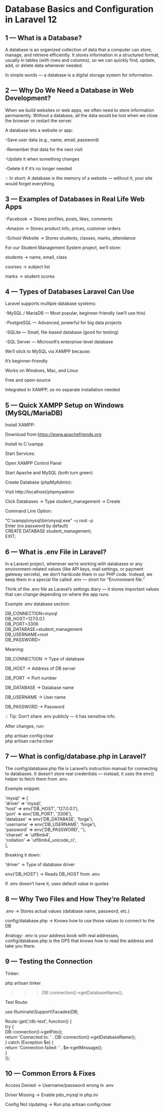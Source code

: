 # Database Basics and Configuration in Laravel 12
## 1 — What is a Database?

A database is an organized collection of data that a computer can store, manage, and retrieve efficiently. It stores information in a structured format, usually in tables (with rows and columns), so we can quickly find, update, add, or delete data whenever needed.

In simple words — a database is a digital storage system for information.

## 2 — Why Do We Need a Database in Web Development?

When we build websites or web apps, we often need to store information permanently. Without a database, all the data would be lost when we close the browser or restart the server.

A database lets a website or app:

-Save user data (e.g., name, email, password)

-Remember that data for the next visit

-Update it when something changes

-Delete it if it’s no longer needed

💡 In short: A database is the memory of a website — without it, your site would forget everything.

## 3 — Examples of Databases in Real Life Web Apps

-Facebook → Stores profiles, posts, likes, comments

-Amazon → Stores product info, prices, customer orders

-School Website → Stores students, classes, marks, attendance

For our Student Management System project, we’ll store:

students → name, email, class

courses → subject list

marks → student scores

## 4 — Types of Databases Laravel Can Use

Laravel supports multiple database systems:

-MySQL / MariaDB — Most popular, beginner-friendly (we’ll use this)

-PostgreSQL — Advanced, powerful for big data projects

-SQLite — Small, file-based database (good for testing)

-SQL Server — Microsoft’s enterprise-level database

We’ll stick to MySQL via XAMPP because:

It’s beginner-friendly

Works on Windows, Mac, and Linux

Free and open-source

Integrated in XAMPP, so no separate installation needed

## 5 — Quick XAMPP Setup on Windows (MySQL/MariaDB)

Install XAMPP:

Download from https://www.apachefriends.org

Install to C:\xampp

Start Services:

Open XAMPP Control Panel

Start Apache and MySQL (both turn green)

Create Database (phpMyAdmin):

Visit http://localhost/phpmyadmin

Click Databases → Type student_management → Create

Command Line Option:

"C:\xampp\mysql\bin\mysql.exe" -u root -p  
 Enter (no password by default)  
CREATE DATABASE student_management;  
EXIT;  

## 6 — What is .env File in Laravel?

In a Laravel project, whenever we’re working with databases or any environment-related values (like API keys, mail settings, or payment gateway secrets), we don’t hardcode them in our PHP code. Instead, we keep them in a special file called .env — short for “Environment file.”

Think of the .env file as Laravel’s settings diary — it stores important values that can change depending on where the app runs.

Example .env database section:

DB_CONNECTION=mysql  
DB_HOST=127.0.0.1  
DB_PORT=3306  
DB_DATABASE=student_management  
DB_USERNAME=root  
DB_PASSWORD=  

Meaning:

DB_CONNECTION → Type of database

DB_HOST → Address of DB server

DB_PORT → Port number

DB_DATABASE → Database name

DB_USERNAME → User name

DB_PASSWORD → Password

💡 Tip: Don’t share .env publicly — it has sensitive info.

After changes, run:

php artisan config:clear  
php artisan cache:clear  

## 7 — What is config/database.php in Laravel?

The config/database.php file is Laravel’s instruction manual for connecting to databases. It doesn’t store real credentials — instead, it uses the env() helper to fetch them from .env.

Example snippet:

'mysql' => [  
    'driver' => 'mysql',  
    'host' => env('DB_HOST', '127.0.0.1'),  
    'port' => env('DB_PORT', '3306'),  
    'database' => env('DB_DATABASE', 'forge'),  
    'username' => env('DB_USERNAME', 'forge'),  
    'password' => env('DB_PASSWORD', ''),  
    'charset' => 'utf8mb4',  
    'collation' => 'utf8mb4_unicode_ci',  
],  

Breaking it down:

'driver' → Type of database driver

env('DB_HOST') → Reads DB_HOST from .env

If .env doesn’t have it, uses default value in quotes

## 8 — Why Two Files and How They’re Related

.env → Stores actual values (database name, password, etc.)

config/database.php → Knows how to use those values to connect to the DB

Analogy: .env is your address book with real addresses, config/database.php is the GPS that knows how to read the address and take you there.

## 9 — Testing the Connection

Tinker:

php artisan tinker
> > > DB::connection()->getDatabaseName();

Test Route:  

use Illuminate\Support\Facades\DB;  

Route::get('/db-test', function() {  
    try {  
        DB::connection()->getPdo();  
        return 'Connected to: ' . DB::connection()->getDatabaseName();  
    } catch (Exception $e) {  
        return 'Connection failed: ' . $e->getMessage();  
    }  
});  

## 10 — Common Errors & Fixes

Access Denied → Username/password wrong in .env

Driver Missing → Enable pdo_mysql in php.ini

Config Not Updating → Run php artisan config:clear
